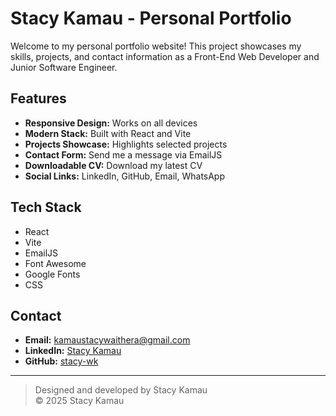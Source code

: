 # Stacy Kamau - Personal Portfolio

Welcome to my personal portfolio website! This project showcases my skills, projects, and contact information as a Front-End Web Developer and Junior Software Engineer.

## Features

- **Responsive Design:** Works on all devices
- **Modern Stack:** Built with React and Vite
- **Projects Showcase:** Highlights selected projects
- **Contact Form:** Send me a message via EmailJS
- **Downloadable CV:** Download my latest CV
- **Social Links:** LinkedIn, GitHub, Email, WhatsApp

## Tech Stack

- React
- Vite
- EmailJS
- Font Awesome
- Google Fonts
- CSS


## Contact

- **Email:** kamaustacywaithera@gmail.com
- **LinkedIn:** [Stacy Kamau](https://www.linkedin.com/in/stacy-kamau-753148267/)
- **GitHub:** [stacy-wk](https://github.com/stacy-wk)

---

> Designed and developed by Stacy Kamau  
> © 2025 Stacy Kamau
